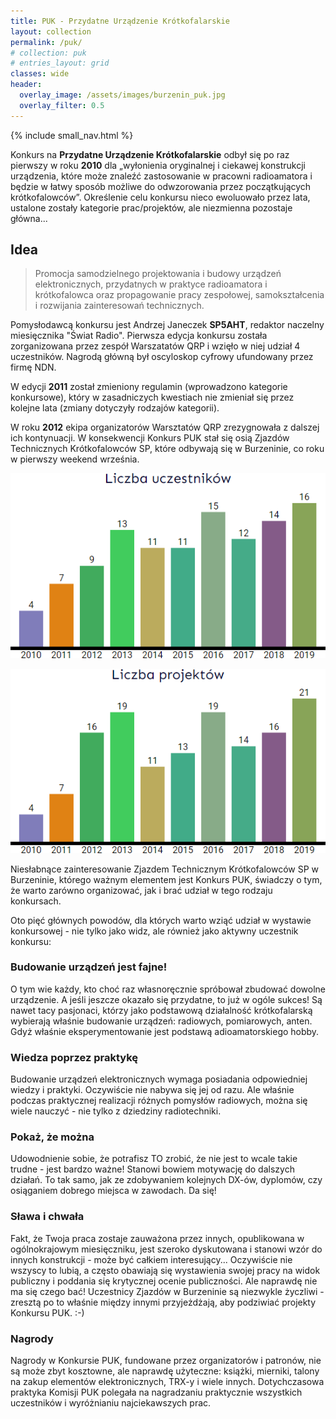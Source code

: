 ```yaml
---
title: PUK - Przydatne Urządzenie Krótkofalarskie
layout: collection
permalink: /puk/
# collection: puk
# entries_layout: grid
classes: wide
header:
  overlay_image: /assets/images/burzenin_puk.jpg
  overlay_filter: 0.5
---
```


{% include small_nav.html %}

Konkurs na **Przydatne Urządzenie Krótkofalarskie** odbył się po raz pierwszy w roku **2010** dla „wyłonienia oryginalnej i ciekawej konstrukcji urządzenia, które może znaleźć zastosowanie w pracowni radioamatora i będzie w łatwy sposób możliwe do odwzorowania przez początkujących krótkofalowców”. Określenie celu konkursu nieco ewoluowało przez lata, ustalone zostały kategorie prac/projektów, ale niezmienna pozostaje główna...

## Idea

> Promocja samodzielnego projektowania i budowy urządzeń elektronicznych, przydatnych w praktyce radioamatora i krótkofalowca oraz propagowanie pracy zespołowej, samokształcenia i rozwijania zainteresowań technicznych.

Pomysłodawcą konkursu jest Andrzej Janeczek **SP5AHT**, redaktor naczelny miesięcznika "Świat Radio". Pierwsza edycja konkursu została zorganizowana przez zespół Warszatatów QRP i wzięło w niej udział 4 uczestników. Nagrodą główną był oscyloskop cyfrowy ufundowany przez firmę NDN.

W edycji **2011** został zmieniony regulamin (wprowadzono kategorie konkursowe), który w zasadniczych kwestiach nie zmieniał się przez kolejne lata (zmiany dotyczyły rodzajów kategorii).

W roku **2012** ekipa organizatorów Warsztatów QRP zrezygnowała z dalszej ich kontynuacji. W konsekwencji Konkurs PUK stał się osią Zjazdów Technicznych Krótkofalowców SP, które odbywają się w Burzeninie, co roku w pierwszy weekend września.

![](/assets/images/puk_uczestnicy.png) 

![](/assets/images/puk_projekty.png) 

Niesłabnące zainteresowanie Zjazdem Technicznym Krótkofalowców SP w Burzeninie, którego ważnym elementem jest Konkurs PUK, świadczy o tym, że warto zarówno organizować, jak i brać udział w tego rodzaju konkursach.

Oto pięć głównych powodów, dla których warto wziąć udział w wystawie konkursowej - nie tylko jako widz, ale również jako aktywny uczestnik konkursu:

### Budowanie urządzeń jest fajne!
O tym wie każdy, kto choć raz własnoręcznie spróbował zbudować dowolne urządzenie. A jeśli jeszcze okazało się przydatne, to już w ogóle sukces! Są nawet tacy pasjonaci, którzy jako podstawową działalność krótkofalarską wybierają właśnie budowanie urządzeń: radiowych, pomiarowych, anten. Gdyż właśnie eksperymentowanie jest podstawą adioamatorskiego hobby.

### Wiedza poprzez praktykę
Budowanie urządzeń elektronicznych wymaga posiadania odpowiedniej wiedzy i praktyki. Oczywiście nie nabywa się jej od razu. Ale właśnie podczas praktycznej realizacji różnych pomysłów radiowych, można się wiele nauczyć - nie tylko z dziedziny radiotechniki.

### Pokaż, że można
Udowodnienie sobie, że potrafisz TO zrobić, że nie jest to wcale takie trudne - jest bardzo ważne! Stanowi bowiem motywację do dalszych działań. To tak samo, jak ze zdobywaniem kolejnych DX-ów, dyplomów, czy osiąganiem dobrego miejsca w zawodach. Da się!

### Sława i chwała
Fakt, że Twoja praca zostaje zauważona przez innych, opublikowana w ogólnokrajowym miesięczniku, jest szeroko dyskutowana i stanowi wzór do innych konstrukcji - może być całkiem interesujący... Oczywiście nie wszyscy to lubią, a często obawiają się wystawienia swojej pracy na widok publiczny i poddania się krytycznej ocenie publiczności. Ale naprawdę nie ma się czego bać! Uczestnicy Zjazdów w Burzeninie są niezwykle życzliwi - zresztą po to właśnie między innymi przyjeżdżają, aby podziwiać projekty Konkursu PUK. :-)

### Nagrody
Nagrody w Konkursie PUK, fundowane przez organizatorów i patronów, nie są może zbyt kosztowne, ale naprawdę użyteczne: książki, mierniki, talony na zakup elementów elektronicznych, TRX-y i wiele innych. Dotychczasowa praktyka Komisji PUK polegała na nagradzaniu praktycznie wszystkich uczestników i wyróżnianiu najciekawszych prac.